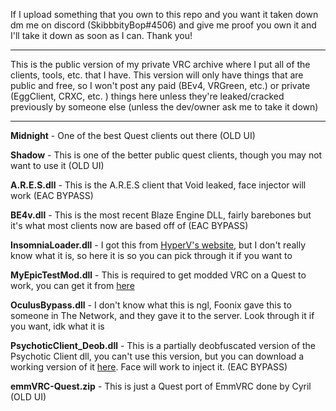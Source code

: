 If I upload something that you own to this repo and you want it taken down dm me on discord (SkibbbityBop#4506) and give me proof you own it and I'll take it down as soon as I can. Thank you!

***

This is the public version of my private VRC archive where I put all of the clients, tools, etc. that I have. This version will only have things that are public and free, so I won't post any paid (BEv4, VRGreen, etc.) or private (EggClient, CRXC, etc. ) things here unless they're leaked/cracked previously by someone else (unless the dev/owner ask me to take it down)

***

**Midnight** - One of the best Quest clients out there (OLD UI)

**Shadow** - This is one of the better public quest clients, though you may not want to use it (OLD UI)

**A.R.E.S.dll** - This is the A.R.E.S client that Void leaked, face injector will work (EAC BYPASS)

**BE4v.dll** - This is the most recent Blaze Engine DLL, fairly barebones but it's what most clients now are based off of (EAC BYPASS)

**InsomniaLoader.dll** - I got this from [HyperV's website,](https://www.hvl.gg/Insomnia) but I don't really know what it is, so here it is so you can pick through it if you want to 

**MyEpicTestMod.dll** - This is required to get modded VRC on a Quest to work, you can get it from [here](https://github.com/gompoc/MyEpicTestMod)

**OculusBypass.dll** - I don't know what this is ngl, Foonix gave this to someone in The Network, and they gave it to the server. Look through it if you want, idk what it is

**PsychoticClient_Deob.dll** - This is a partially deobfuscated version of the Psychotic Client dll, you can't use this version, but you can download a working version of it [here](https://cdn.discordapp.com/attachments/1036021988864569495/1038883888224800768/PsychoticClient.dll). Face will work to inject it. (EAC BYPASS)

**emmVRC-Quest.zip** - This is just a Quest port of EmmVRC done by Cyril (OLD UI)
